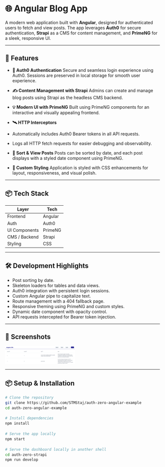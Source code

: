 # 🌐 Angular Blog App

A modern web application built with **Angular**, designed for authenticated users to fetch and view posts. The app
leverages **Auth0** for secure authentication, **Strapi** as a CMS for content management, and **PrimeNG** for a sleek,
responsive UI.

---

## 🚀 Features

- **🔐 Auth0 Authentication**
Secure and seamless login experience using Auth0. Sessions are preserved in local storage for smooth user experience.

- **✍️ Content Management with Strapi**
Admins can create and manage blog posts using Strapi as the headless CMS backend.

- **💡 Modern UI with PrimeNG**
Built using PrimeNG components for an interactive and visually appealing frontend.

- **🛰️ HTTP Interceptors**
- Automatically includes Auth0 Bearer tokens in all API requests.
- Logs all HTTP fetch requests for easier debugging and observability.

- **📆 Sort & View Posts**
Posts can be sorted by date, and each post displays with a styled date component using PrimeNG.

- **🎨 Custom Styling**
Application is styled with CSS enhancements for layout, responsiveness, and visual polish.

---

## 📦 Tech Stack

| Layer | Tech |
|----------------|---------------------|
| Frontend | Angular |
| Auth | Auth0 |
| UI Components | PrimeNG |
| CMS / Backend | Strapi |
| Styling | CSS |

---

## 🛠 Development Highlights

- Post sorting by date.
- Skeleton loaders for tables and data views.
- Auth0 integration with persistent login sessions.
- Custom Angular pipe to capitalize text.
- Route management with a 404 fallback page.
- Responsive theming using PrimeNG and custom styles.
- Dynamic date component with opacity control.
- API requests intercepted for Bearer token injection.

---

## 📸 Screenshots

<img src="screenshot.png" width="45%">

---

## 📦 Setup & Installation

```bash
# Clone the repository
git clone https://github.com/STMStaj/auth-zero-angular-example
cd auth-zero-angular-example

# Install dependencies
npm install

# Serve the app locally
npm start

# Serve the dashboard locally in another shell
cd auth-zero-strapi
npm run develop
```